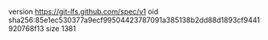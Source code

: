 version https://git-lfs.github.com/spec/v1
oid sha256:85e1ec530377a9ecf99504423787091a385138b2dd88d1893cf9441920768f13
size 1381
